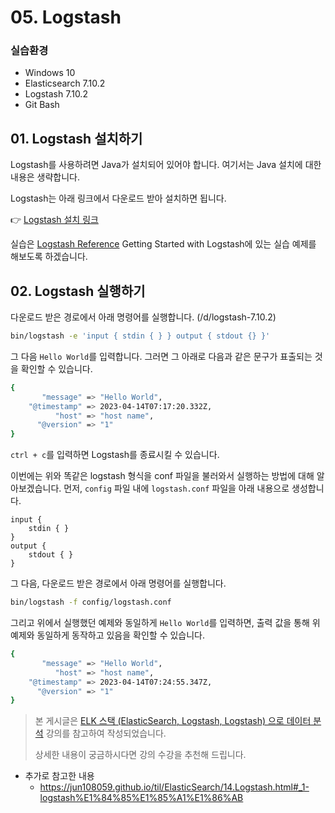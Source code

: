 # 05. Logstash

### 실습환경
- Windows 10
- Elasticsearch 7.10.2
- Logstash 7.10.2
- Git Bash

## 01. Logstash 설치하기

Logstash를 사용하려면 Java가 설치되어 있어야 합니다. 여기서는 Java 설치에 대한 내용은 생략합니다.

Logstash는 아래 링크에서 다운로드 받아 설치하면 됩니다.

👉 [Logstash 설치 링크](https://www.elastic.co/kr/downloads/logstash)

실습은 [Logstash Reference](https://www.elastic.co/guide/en/logstash/7.10/first-event.html) Getting Started with Logstash에 있는 실습 예제를 해보도록 하겠습니다.

## 02. Logstash 실행하기

다운로드 받은 경로에서 아래 명령어를 실행합니다. (/d/logstash-7.10.2)

```bash
bin/logstash -e 'input { stdin { } } output { stdout {} }'
```

그 다음 `Hello World`를 입력합니다. 그러면 그 아래로 다음과 같은 문구가 표출되는 것을 확인할 수 있습니다.

```bash
{
       "message" => "Hello World",
    "@timestamp" => 2023-04-14T07:17:20.332Z,
          "host" => "host name",
      "@version" => "1"
}
```

`ctrl + c`를 입력하면 Logstash를 종료시킬 수 있습니다.

이번에는 위와 똑같은 logstash 형식을 conf 파일을 불러와서 실행하는 방법에 대해 알아보겠습니다. 먼저, `config` 파일 내에 `logstash.conf` 파일을 아래 내용으로 생성합니다.

```shell
input {
    stdin { }
}
output {
    stdout { }
}
```

그 다음, 다운로드 받은 경로에서 아래 명령어를 실행합니다.

```bash
bin/logstash -f config/logstash.conf
```

그리고 위에서 실행했던 예제와 동일하게 `Hello World`를 입력하면, 출력 값을 통해 위 예제와 동일하게 동작하고 있음을 확인할 수 있습니다.

```bash
{
       "message" => "Hello World",
          "host" => "host name",
    "@timestamp" => 2023-04-14T07:24:55.347Z,
      "@version" => "1"
}
```

> 본 게시글은 [ELK 스택 (ElasticSearch, Logstash, Logstash) 으로 데이터 분석](https://www.inflearn.com/course/elk-%EC%8A%A4%ED%83%9D-%EB%8D%B0%EC%9D%B4%ED%84%B0-%EB%B6%84%EC%84%9D/dashboard) 강의를 참고하여 작성되었습니다.
>
>
> 상세한 내용이 궁금하시다면 강의 수강을 추천해 드립니다.
>

- 추가로 참고한 내용
  - <https://jun108059.github.io/til/ElasticSearch/14.Logstash.html#_1-logstash%E1%84%85%E1%85%A1%E1%86%AB>